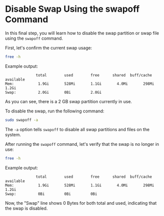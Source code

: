 # Disable Swap Using the swapoff Command

In this final step, you will learn how to disable the swap partition or swap file using the `swapoff` command.

First, let's confirm the current swap usage:

```bash
free -h
```

Example output:

```
              total        used        free      shared  buff/cache   available
Mem:           1.9Gi       528Mi       1.1Gi       4.0Mi       298Mi       1.2Gi
Swap:          2.0Gi       0Bi         2.0Gi
```

As you can see, there is a 2 GB swap partition currently in use.

To disable the swap, run the following command:

```bash
sudo swapoff -a
```

The `-a` option tells `swapoff` to disable all swap partitions and files on the system.

After running the `swapoff` command, let's verify that the swap is no longer in use:

```bash
free -h
```

Example output:

```
              total        used        free      shared  buff/cache   available
Mem:           1.9Gi       528Mi       1.1Gi       4.0Mi       298Mi       1.2Gi
Swap:          0Bi         0Bi         0Bi
```

Now, the "Swap" line shows 0 Bytes for both total and used, indicating that the swap is disabled.
